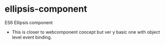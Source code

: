 # ellipsis-component
ES6 Ellipsis component

- This is closer to webcomponent concept but ver y basic one with object level event binding.
